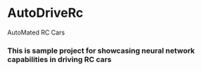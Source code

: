# AutoDriveRc
AutoMated RC Cars

### This is sample project for showcasing neural network capabilities in driving RC cars

